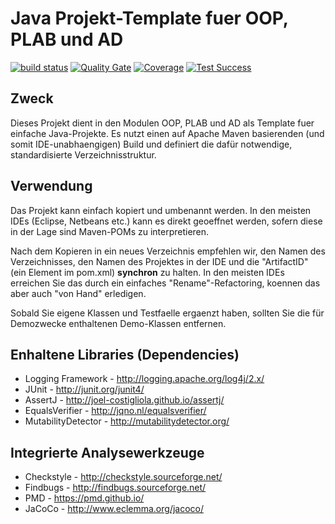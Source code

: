 # Java Projekt-Template fuer OOP, PLAB und AD

[![build status](https://gitlab.enterpriselab.ch/oop/oop_maven_template/badges/develop/build.svg)](https://gitlab.enterpriselab.ch/oop/oop_maven_template/commits/develop)
[![Quality Gate](http://docker-2017-zbgisler.el.eee.intern:9000/api/badges/gate?key=ch.hslu:oop_maven_template)](http://docker-2017-zbgisler.el.eee.intern:9000/dashboard?id=ch.hslu%3Aoop_maven_template)
[![Coverage](http://docker-2017-zbgisler.el.eee.intern:9000/api/badges/measure?key=ch.hslu:oop_maven_template&metric=coverage)](http://docker-2017-zbgisler.el.eee.intern:9000/component_measures?id=ch.hslu%3Aoop_maven_template&metric=coverage)
[![Test Success](http://docker-2017-zbgisler.el.eee.intern:9000/api/badges/measure?key=ch.hslu:oop_maven_template&metric=test_success_density)](http://docker-2017-zbgisler.el.eee.intern:9000/component_measures?id=ch.hslu%3Aoop_maven_template&metric=test_success_density)

## Zweck
Dieses Projekt dient in den Modulen OOP, PLAB und AD als Template fuer 
einfache Java-Projekte.
Es nutzt einen auf Apache Maven basierenden (und somit IDE-unabhaengigen) 
Build und definiert die dafür notwendige, standardisierte Verzeichnisstruktur. 

## Verwendung
Das Projekt kann einfach kopiert und umbenannt werden. In den meisten 
IDEs (Eclipse, Netbeans etc.) kann es direkt geoeffnet werden, sofern 
diese in der Lage sind Maven-POMs zu interpretieren.

Nach dem Kopieren in ein neues Verzeichnis empfehlen wir, den Namen
des Verzeichnisses, den Namen des Projektes in der IDE und die "ArtifactID"
(ein Element im pom.xml) **synchron** zu halten. In den meisten IDEs erreichen
Sie das durch ein einfaches "Rename"-Refactoring, koennen das aber auch
"von Hand" erledigen.

Sobald Sie eigene Klassen und Testfaelle ergaenzt haben, sollten Sie die 
für Demozwecke enthaltenen Demo-Klassen entfernen.

## Enhaltene Libraries (Dependencies)
* Logging Framework - http://logging.apache.org/log4j/2.x/
* JUnit - http://junit.org/junit4/
* AssertJ - http://joel-costigliola.github.io/assertj/
* EqualsVerifier - http://jqno.nl/equalsverifier/
* MutabilityDetector - http://mutabilitydetector.org/

## Integrierte Analysewerkzeuge
* Checkstyle - http://checkstyle.sourceforge.net/
* Findbugs - http://findbugs.sourceforge.net/
* PMD - https://pmd.github.io/
* JaCoCo - http://www.eclemma.org/jacoco/